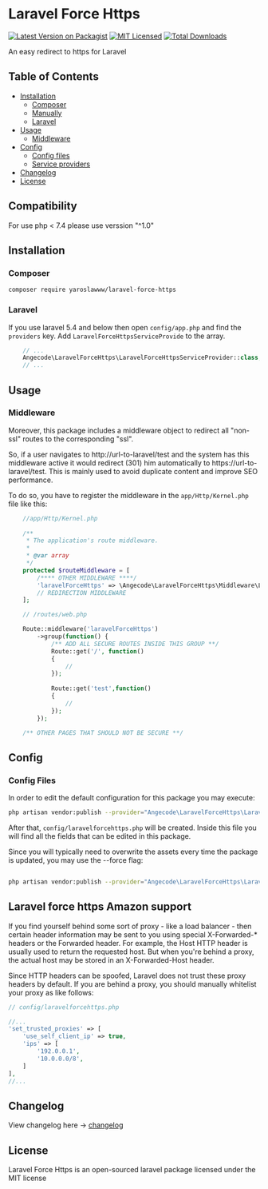 # Laravel Force Https

[![Latest Version on Packagist](https://img.shields.io/packagist/v/yaroslawww/laravel-force-https.svg?style=flat-square)](https://packagist.org/packages/yaroslawww/laravel-force-https)
[![MIT Licensed](https://img.shields.io/badge/license-MIT-brightgreen.svg?style=flat-square)](README.md)
[![Total Downloads](https://img.shields.io/packagist/dt/yaroslawww/laravel-force-https.svg?style=flat-square)](https://packagist.org/packages/yaroslawww/laravel-force-https)

An easy redirect to https for Laravel


## Table of Contents

- <a href="#installation">Installation</a>
    - <a href="#composer">Composer</a>
    - <a href="#manually">Manually</a>
    - <a href="#laravel">Laravel</a>
- <a href="#usage">Usage</a>
    - <a href="#middleware">Middleware</a>
- <a href="#config">Config</a>
    - <a href="#config-files">Config files</a>
    - <a href="#service-providers">Service providers</a>
- <a href="#changelog">Changelog</a>
- <a href="#license">License</a>

## Compatibility

For use php < 7.4 please use verssion "^1.0"

## Installation

### Composer

    composer require yaroslawww/laravel-force-https
    
### Laravel

If you use laravel 5.4 and below then open `config/app.php` and find the `providers` key. Add `LaravelForceHttpsServiceProvide` to the array.

```php
	// ...
	Angecode\LaravelForceHttps\LaravelForceHttpsServiceProvider::class,
	// ...
```

## Usage

### Middleware

Moreover, this package includes a middleware object to redirect all "non-ssl" routes to the corresponding "ssl".

So, if a user navigates to http://url-to-laravel/test and the system has this middleware active it would redirect (301) him automatically to https://url-to-laravel/test. This is mainly used to avoid duplicate content and improve SEO performance.

To do so, you have to register the middleware in the `app/Http/Kernel.php` file like this:

```php
    //app/Http/Kernel.php
	
    /**
     * The application's route middleware.
     *
     * @var array
     */
    protected $routeMiddleware = [
        /**** OTHER MIDDLEWARE ****/
        'laravelForceHttps' => \Angecode\LaravelForceHttps\Middleware\LaravelForceHttpsMiddlewareRedirect::class,
        // REDIRECTION MIDDLEWARE
    ];

```


```php
	// /routes/web.php

	Route::middleware('laravelForceHttps')
        ->group(function() {
            /** ADD ALL SECURE ROUTES INSIDE THIS GROUP **/
            Route::get('/', function()
            {
                //
            });
    
            Route::get('test',function()
            {
                //
            });
        });

	/** OTHER PAGES THAT SHOULD NOT BE SECURE **/

```

## Config

### Config Files

In order to edit the default configuration for this package you may execute:

```sh
php artisan vendor:publish --provider="Angecode\LaravelForceHttps\LaravelForceHttpsServiceProvider"
```

After that, `config/laravelforcehttps.php` will be created. Inside this file you will find all the fields that can be edited in this package.


Since you will typically need to overwrite the assets every time the package is updated, you may use the --force flag:
```sh

php artisan vendor:publish --provider="Angecode\LaravelForceHttps\LaravelForceHttpsServiceProvider" --force

```

## Laravel force https Amazon support 
If you find yourself behind some sort of proxy - like a load balancer - then certain header information may be sent to you using special X-Forwarded-* headers or the Forwarded header. For example, the Host HTTP header is usually used to return the requested host. But when you're behind a proxy, the actual host may be stored in an X-Forwarded-Host header.

Since HTTP headers can be spoofed, Laravel does not trust these proxy headers by default. If you are behind a proxy, you should manually whitelist your proxy as like follows:

```php
// config/laravelforcehttps.php

//...
'set_trusted_proxies' => [
    'use_self_client_ip' => true,
    'ips' => [
        '192.0.0.1',
        '10.0.0.0/8',
    ]
],
//...
```

## Changelog
View changelog here -> [changelog](CHANGELOG.md)

## License

Laravel Force Https is an open-sourced laravel package licensed under the MIT license
